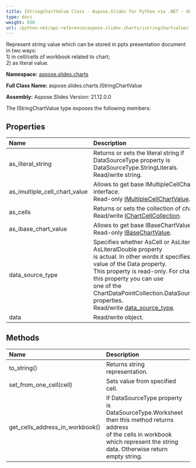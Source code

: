```yaml
---
title: IStringChartValue Class - Aspose.Slides for Python via .NET - API Reference
type: docs
weight: 930
url: /python-net/api-reference/aspose.slides.charts/istringchartvalue/
---
```


Represent string value which can be stored in pptx presentation document in two ways:<br/>            1) in cell/cells of workbook related to chart;<br/>            2) as literal value.

**Namespace:** [aspose.slides.charts](/python-net/api-reference/aspose.slides.charts/)

**Full Class Name:** aspose.slides.charts.IStringChartValue

**Assembly:**  Aspose.Slides Version: 21.12.0.0

The IStringChartValue type exposes the following members:
## **Properties**
|**Name**|**Description**|
| :- | :- |
|as_literal_string|Returns or sets the literal string if DataSourceType property is DataSourceType.StringLiterals.<br/>            Read/write string.|
|as_imultiple_cell_chart_value|Allows to get base IMultipleCellChartValue interface.<br/>            Read-only [IMultipleCellChartValue](/python-net/api-reference/aspose.slides.charts/imultiplecellchartvalue/).|
|as_cells|Returns or sets the collection of chart cells.<br/>            Read/write [IChartCellCollection](/python-net/api-reference/aspose.slides.charts/ichartcellcollection/).|
|as_ibase_chart_value|Allows to get base IBaseChartValue interface.<br/>            Read-only [IBaseChartValue](/python-net/api-reference/aspose.slides.charts/ibasechartvalue/).|
|data_source_type|Specifies whether AsCell or AsLiteralString or AsLiteralDouble property <br/>            is actual. In other words it specifies the type of value of the Data property.<br/>            This property is read-only. For changing value of this property you can use<br/>            one of the ChartDataPointCollection.DataSourceTypeFor<...> properties.<br/>            Read/write [data_source_type](/python-net/api-reference/aspose.slides.charts/ibasechartvalue/).|
|data|Read/write object.|
## **Methods**
|**Name**|**Description**|
| :- | :- |
|to_string()|Returns string representation.|
|set_from_one_cell(cell)|Sets value from specified cell.|
|get_cells_address_in_workbook()|If DataSourceType property is DataSourceType.Worksheet then this method returns address<br/>            of the cells in workbook which represent the string data. Otherwise return<br/>            empty string.|
